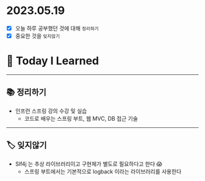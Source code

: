 # 2023.05.19

- [x] 오늘 하루 공부했던 것에 대해 `정리하기`
- [x] 중요한 것을 `잊지않기`

# 🚩 Today I Learned

---

## 📚 정리하기

- 인프런 스프링 강의 수강 및 실습
  - 코드로 배우는 스프링 부트, 웹 MVC, DB 접근 기술

---

## 🏷 잊지않기

- Slf4j 는 추상 라이브러리이고 구현체가 별도로 필요하다고 한다 😱
  - 스프링 부트에서는 기본적으로 logback 이라는 라이브러리를 사용한다
